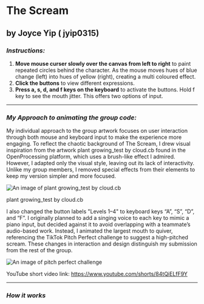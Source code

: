# The Scream
## by Joyce Yip ( jyip0315) 


### *Instructions:*
1.	**Move mouse curser slowly over the canvas from left to right** to paint repeated circles behind the character. 
As the mouse moves hues of blue change (left) into hues of yellow (right), creating a multi coloured effect. 
2.	**Click the buttons** to view different expressions.
3.	**Press a, s, d, and f  keys on the keyboard** to activate the buttons. Hold f key to see the mouth jitter.
This offers two options of input.

------------

### *My Approach to animating the group code:*

My individual approach to the group artwork focuses on user interaction through both mouse and keyboard input to make the experience more engaging. To reflect the chaotic background of The Scream, I drew visual inspiration from the artwork plant growing_test by cloud.cb found in the OpenProcessing platform, which uses a brush-like effect I admired. However, I adapted only the visual style, leaving out its lack of interactivity. Unlike my group members, I removed special effects from their elements to keep my version simpler and more focused.

![An image of plant growing_test by cloud.cb](<../assets/plant growing_test.png>)

plant growing_test by cloud.cb

I also changed the button labels "Levels 1–4" to keyboard keys “A”, “S”, “D”, and “F”. I originally planned to add a singing voice to each key to mimic a piano input, but decided against it to avoid overlapping with a teammate’s audio-based work. Instead, I animated the largest mouth to quiver, referencing the TikTok Pitch Perfect challenge to suggest a high-pitched scream. These changes in interaction and design distinguish my submission from the rest of the group.

![An image of pitch perfect challenge](<../assets/Pitch Perfect Challenge.png>)

YouTube short video link: https://www.youtube.com/shorts/84tQiELfF9Y  

------------
### *How it works*
